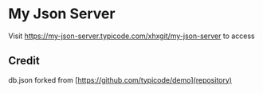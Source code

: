 # My Json Server

Visit <https://my-json-server.typicode.com/xhxgit/my-json-server> to access

## Credit

db.json forked from [https://github.com/typicode/demo](repository)
